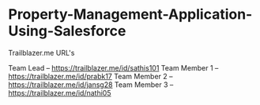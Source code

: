 # Property-Management-Application-Using-Salesforce

Trailblazer.me URL's

Team Lead – https://trailblazer.me/id/sathis101
Team Member 1 – https://trailblazer.me/id/prabk17
Team Member 2 – https://trailblazer.me/id/jansg28
Team Member 3 – https://trailblazer.me/id/nathi05
